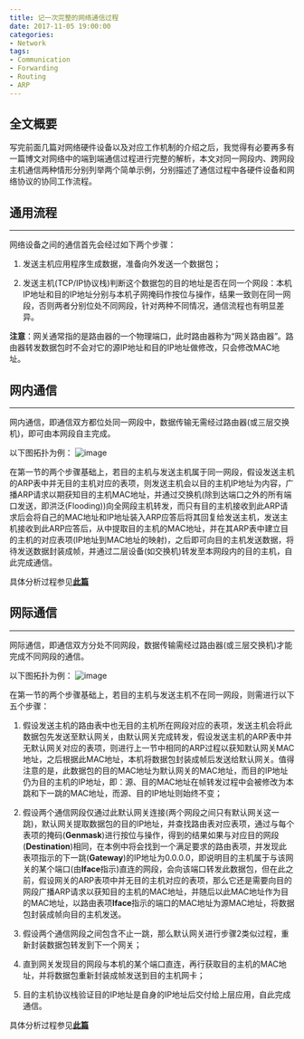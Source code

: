 ```yaml
---
title: 记一次完整的网络通信过程
date: 2017-11-05 19:00:00
categories:
- Network
tags:
- Communication
- Forwarding
- Routing
- ARP
---
```


## 全文概要
写完前面几篇对网络硬件设备以及对应工作机制的介绍之后，我觉得有必要再多有一篇博文对网络中的端到端通信过程进行完整的解析，本文对同一网段内、跨网段主机通信两种情形分别列举两个简单示例，分别描述了通信过程中各硬件设备和网络协议的协同工作流程。
<!--more-->

## 通用流程
---
网络设备之间的通信首先会经过如下两个步骤：

1. 发送主机应用程序生成数据，准备向外发送一个数据包；

2. 发送主机(TCP/IP协议栈)判断这个数据包的目的地址是否在同一个网段：本机IP地址和目的IP地址分别与本机子网掩码作按位与操作，结果一致则在同一网段，否则两者分别位处不同网段，针对两种不同情况，通信流程也有明显差异。

**注意**：网关通常指的是路由器的一个物理端口，此时路由器称为“网关路由器”。路由器转发数据包时不会对它的源IP地址和目的IP地址做修改，只会修改MAC地址。

## 网内通信
---
网内通信，即通信双方都位处同一网段中，数据传输无需经过路由器(或三层交换机)，即可由本网段自主完成。

以下图拓扑为例：
![image](https://raw.githubusercontent.com/sundongxu/blog-img-hosting/master/images/Network/Mechanism/mac-arp-routing-table/example-topology-arp.png)

在第一节的两个步骤基础上，若目的主机与发送主机属于同一网段，假设发送主机的ARP表中并无目的主机对应的表项，则发送主机会以目的主机IP地址为内容，广播ARP请求以期获知目的主机MAC地址，并通过交换机(除到达端口之外的所有端口发送，即洪泛(Flooding))向全网段主机转发，而只有目的主机接收到此ARP请求后会将自己的MAC地址和IP地址装入ARP应答后将其回复给发送主机，发送主机接收到此ARP应答后，从中提取目的主机的MAC地址，并在其ARP表中建立目的主机的对应表项(IP地址到MAC地址的映射)，之后即可向目的主机发送数据，将待发送数据封装成帧，并通过二层设备(如交换机)转发至本网段内的目的主机，自此完成通信。

具体分析过程参见[**此篇**](http://dongdongdong.me/2017/11/15/Network/Mechanism/mac-arp-routing-table)


## 网际通信
---
网际通信，即通信双方分处不同网段，数据传输需经过路由器(或三层交换机)才能完成不同网段的通信。

以下图拓扑为例：
![image](https://raw.githubusercontent.com/sundongxu/blog-img-hosting/master/images/Network/Mechanism/mac-arp-routing-table/example-topology-router.png)

在第一节的两个步骤基础上，若目的主机与发送主机不在同一网段，则需进行以下五个步骤：

1. 假设发送主机的路由表中也无目的主机所在网段对应的表项，发送主机会将此数据包先发送至默认网关，由默认网关完成转发，假设发送主机的ARP表中并无默认网关对应的表项，则进行上一节中相同的ARP过程以获知默认网关MAC地址，之后根据此MAC地址，本机将数据包封装成帧后发送给默认网关。值得注意的是，此数据包的目的MAC地址为默认网关的MAC地址，而目的IP地址仍为目的主机的IP地址，即：源、目的MAC地址在帧转发过程中会被修改为本跳和下一跳的MAC地址，而源、目的IP地址则始终不变；

2. 假设两个通信网段仅通过此默认网关连接(两个网段之间只有默认网关这一跳)，默认网关提取数据包的目的IP地址，并查找路由表对应表项，通过与每个表项的掩码(**Genmask**)进行按位与操作，得到的结果如果与对应目的网段(**Destination**)相同，在本例中将会找到一个满足要求的路由表项，并发现此表项指示的下一跳(**Gateway**)的IP地址为0.0.0.0，即说明目的主机属于与该网关的某个端口(由**Iface**指示)直连的网段，会向该端口转发此数据包，但在此之前，假设网关的ARP表项中并无目的主机对应的表项，那么它还是需要向目的网段广播ARP请求以获知目的主机的MAC地址，并随后以此MAC地址作为目的MAC地址，以路由表项**Iface**指示的端口的MAC地址为源MAC地址，将数据包封装成帧向目的主机发送。

3. 假设两个通信网段之间包含不止一跳，那么默认网关进行步骤2类似过程，重新封装数据包转发到下一个网关；

4. 直到网关发现目的网段与本机的某个端口直连，再行获取目的主机的MAC地址，并将数据包重新封装成帧发送到目的主机网卡；

5. 目的主机协议栈验证目的IP地址是自身的IP地址后交付给上层应用，自此完成通信。

具体分析过程参见[**此篇**](http://dongdongdong.me/2017/11/15/Network/Mechanism/mac-arp-routing-table)
